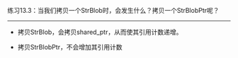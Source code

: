 练习13.3：当我们拷贝一个StrBlob时，会发生什么？拷贝一个StrBlobPtr呢？

---

- 拷贝StrBlob，会拷贝shared_ptr，从而使其引用计数递增。

- 拷贝StrBlobPtr，不会增加其引用计数
